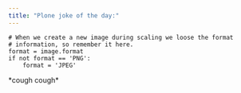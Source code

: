 ```yaml
---
title: "Plone joke of the day:"
---
```



<pre><code># When we create a new image during scaling we loose the format
# information, so remember it here.
format = image.format
if not format == 'PNG':
    format = 'JPEG'
</code></pre>

<p>*cough cough*</p>
